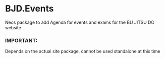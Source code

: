 # BJD.Events
Neos package to add Agenda for events and exams for the BU JITSU DO website


### IMPORTANT:
Depends on the actual site package, cannot be used standalone at this time